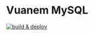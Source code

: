 # Vuanem MySQL

[![build & deploy](https://github.com/vuanembi/vuanem_mysql/actions/workflows/main.yaml/badge.svg)](https://github.com/vuanembi/vuanem_mysql/actions/workflows/main.yaml)
